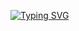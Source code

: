 [![Typing SVG](https://readme-typing-svg.herokuapp.com?font=Fira+Code&pause=1000&color=A9CC21&width=435&lines=Hi+there+%F0%9F%8C%99+!+Welcome+to+my+github)](https://git.io/typing-svg)
